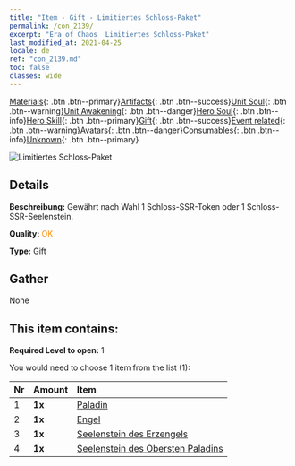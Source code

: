```yaml
---
title: "Item - Gift - Limitiertes Schloss-Paket"
permalink: /con_2139/
excerpt: "Era of Chaos  Limitiertes Schloss-Paket"
last_modified_at: 2021-04-25
locale: de
ref: "con_2139.md"
toc: false
classes: wide
---
```

 [Materials](/ItemsDE/){: .btn .btn--primary}[Artifacts](/ItemsDE/Artifacts/){: .btn .btn--success}[Unit Soul](/ItemsDE/UnitSoul/){: .btn .btn--warning}[Unit Awakening](/ItemsDE/UnitAwakening/){: .btn .btn--danger}[Hero Soul](/ItemsDE/HeroSoul/){: .btn .btn--info}[Hero Skill](/ItemsDE/HeroSkill/){: .btn .btn--primary}[Gift](/ItemsDE/Gift/){: .btn .btn--success}[Event related](/ItemsDE/Events/){: .btn .btn--warning}[Avatars](/ItemsDE/Avatars/){: .btn .btn--danger}[Consumables](/ItemsDE/Consumables/){: .btn .btn--info}[Unknown](/ItemsDE/Unknown/){: .btn .btn--primary}

 ![Limitiertes Schloss-Paket](/images/t/i_994001.png)

## Details
 **Beschreibung:** Gewährt nach Wahl 1 Schloss-SSR-Token oder 1 Schloss-SSR-Seelenstein.

 **Quality:** <span style="color: #FF8C00">OK</span>

 **Type:** Gift

## Gather

  None

## This item contains:

 **Required Level to open:** 1

 You would need to choose 1 item from the list (1):

  | Nr | Amount |     Item    |
  |:---|:-------|:------------|
  | 1 |  **1x** | [Paladin](/ItemsDE/unt_197/) |  | 
  | 2 |  **1x** | [Engel](/ItemsDE/unt_196/) |  | 
  | 3 |  **1x** | [Seelenstein des Erzengels](/ItemsDE/unt_288/) |  | 
  | 4 |  **1x** | [Seelenstein des Obersten Paladins](/ItemsDE/unt_289/) |  | 
